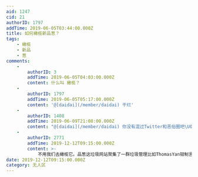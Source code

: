 ```yaml
---
aid: 1247
cid: 21
authorID: 1797
addTime: 2019-06-05T03:44:00.000Z
title: 如何橄榄新品葱？
tags:
    - 橄榄
    - 新品
    - 葱
comments:
    -
        authorID: 3
        addTime: 2019-06-05T04:03:00.000Z
        content: 什么叫 橄榄？
    -
        authorID: 1797
        addTime: 2019-06-05T05:17:00.000Z
        content: '@[daidai](/member/daidai) 干烂'
    -
        authorID: 1408
        addTime: 2019-06-09T21:08:00.000Z
        content: "@[daidai](/member/daidai) 你没有混过Twitter和恶俗圈吧\U0001F602"
    -
        authorID: 2771
        addTime: 2019-12-12T09:15:00.000Z
        content: >-
            不用我们去橄榄它。品葱这垃圾网站聚集了一群垃圾管理比如ThomasYan钳制言论自由，俨然一个新tg。放心吧，首先tg肯定最后灭了它。第二个，这垃圾网站内部已经烂透了，已经完全死掉了。我真心希望品葱这垃圾网站死掉，看着它被tg咬到死。到时候我们论坛还能接受一些和理非，多好！
date: 2019-12-12T09:15:00.000Z
category: 无人区
---
```



